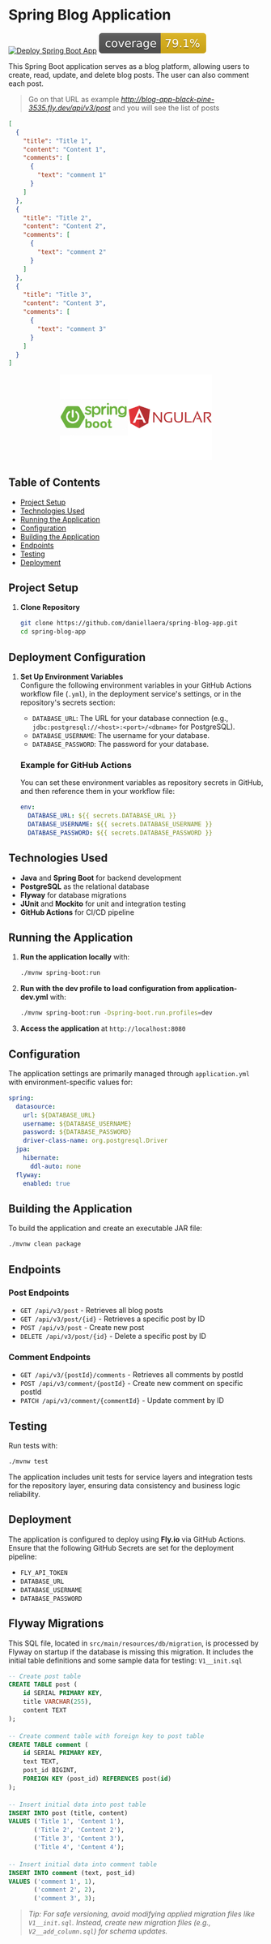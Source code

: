 # Spring Blog Application

[![Deploy Spring Boot App](https://github.com/daniellaera/spring-blog-app/actions/workflows/main.yml/badge.svg)](https://github.com/daniellaera/spring-blog-app/actions/workflows/main.yml)
![Coverage](https://raw.githubusercontent.com/daniellaera/spring-blog-app/badges/badges/jacoco.svg)

This Spring Boot application serves as a blog platform, allowing users to create, read, update, and delete blog posts. The user can also comment each post.

> Go on that URL as example *http://blog-app-black-pine-3535.fly.dev/api/v3/post* and you will see the list of posts
```json
[
  {
    "title": "Title 1",
    "content": "Content 1",
    "comments": [
      {
        "text": "comment 1"
      }
    ]
  },
  {
    "title": "Title 2",
    "content": "Content 2",
    "comments": [
      {
        "text": "comment 2"
      }
    ]
  },
  {
    "title": "Title 3",
    "content": "Content 3",
    "comments": [
      {
        "text": "comment 3"
      }
    ]
  }
]
```

<div align="center">
    <img src="screenshots/logo_banner.png" alt="localhost-first-run" width="300"/>
</div>

## Table of Contents

- [Project Setup](#project-setup)
- [Technologies Used](#technologies-used)
- [Running the Application](#running-the-application)
- [Configuration](#configuration)
- [Building the Application](#building-the-application)
- [Endpoints](#endpoints)
- [Testing](#testing)
- [Deployment](#deployment)

## Project Setup

1. **Clone Repository**
   ```bash
   git clone https://github.com/daniellaera/spring-blog-app.git
   cd spring-blog-app
   ```

## Deployment Configuration

1. **Set Up Environment Variables**  
   Configure the following environment variables in your GitHub Actions workflow file (`.yml`), in the deployment service's settings, or in the repository's secrets section:

   - `DATABASE_URL`: The URL for your database connection (e.g., `jdbc:postgresql://<host>:<port>/<dbname>` for PostgreSQL).
   - `DATABASE_USERNAME`: The username for your database.
   - `DATABASE_PASSWORD`: The password for your database.

   ### Example for GitHub Actions
   You can set these environment variables as repository secrets in GitHub, and then reference them in your workflow file:

   ```yaml
   env:
     DATABASE_URL: ${{ secrets.DATABASE_URL }}
     DATABASE_USERNAME: ${{ secrets.DATABASE_USERNAME }}
     DATABASE_PASSWORD: ${{ secrets.DATABASE_PASSWORD }}

## Technologies Used

- **Java** and **Spring Boot** for backend development
- **PostgreSQL** as the relational database
- **Flyway** for database migrations
- **JUnit** and **Mockito** for unit and integration testing
- **GitHub Actions** for CI/CD pipeline

## Running the Application

1. **Run the application locally** with:
   ```bash
   ./mvnw spring-boot:run
   ```

2. **Run with the dev profile to load configuration from application-dev.yml** with:
   ```bash
   ./mvnw spring-boot:run -Dspring-boot.run.profiles=dev
   ```

3. **Access the application** at `http://localhost:8080`

## Configuration

The application settings are primarily managed through `application.yml` with environment-specific values for:
```yaml
spring:
  datasource:
    url: ${DATABASE_URL}
    username: ${DATABASE_USERNAME}
    password: ${DATABASE_PASSWORD}
    driver-class-name: org.postgresql.Driver
  jpa:
    hibernate:
      ddl-auto: none
  flyway:
    enabled: true
```

## Building the Application

To build the application and create an executable JAR file:
```bash
./mvnw clean package
```

## Endpoints

### Post Endpoints
- `GET /api/v3/post` - Retrieves all blog posts
- `GET /api/v3/post/{id}` - Retrieves a specific post by ID
- `POST /api/v3/post` - Create new post
- `DELETE /api/v3/post/{id}` - Delete a specific post by ID

### Comment Endpoints
- `GET /api/v3/{postId}/comments` - Retrieves all comments by postId
- `POST /api/v3/comment/{postId}` - Create new comment on specific postId
- `PATCH /api/v3/comment/{commentId}` - Update comment by ID

## Testing

Run tests with:
```bash
./mvnw test
```
The application includes unit tests for service layers and integration tests for the repository layer, ensuring data consistency and business logic reliability.

## Deployment

The application is configured to deploy using **Fly.io** via GitHub Actions. Ensure that the following GitHub Secrets are set for the deployment pipeline:
- `FLY_API_TOKEN`
- `DATABASE_URL`
- `DATABASE_USERNAME`
- `DATABASE_PASSWORD`

## Flyway Migrations
This SQL file, located in `src/main/resources/db/migration`, is processed by Flyway on startup if the database is missing this migration. It includes the initial table definitions and some sample data for testing:
`V1__init.sql`
```sql
-- Create post table
CREATE TABLE post (
    id SERIAL PRIMARY KEY,
    title VARCHAR(255),
    content TEXT
);

-- Create comment table with foreign key to post table
CREATE TABLE comment (
    id SERIAL PRIMARY KEY,
    text TEXT,
    post_id BIGINT,
    FOREIGN KEY (post_id) REFERENCES post(id)
);

-- Insert initial data into post table
INSERT INTO post (title, content)
VALUES ('Title 1', 'Content 1'),
       ('Title 2', 'Content 2'),
       ('Title 3', 'Content 3'),
       ('Title 4', 'Content 4');

-- Insert initial data into comment table
INSERT INTO comment (text, post_id)
VALUES ('comment 1', 1),
       ('comment 2', 2),
       ('comment 3', 3);
```

> *Tip: For safe versioning, avoid modifying applied migration files like `V1__init.sql`. Instead, create new migration files (e.g., `V2__add_column.sql`) for schema updates.*
